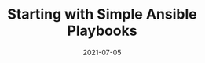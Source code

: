 ---
title: "Starting with Simple Ansible Playbooks"
date: 2021-07-05
tags: [""]
dbiblogtitle: starting-with-simple-ansible-playbooks
---